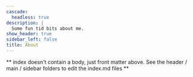 ```yaml
---
cascade:
  headless: true
description: |
  Some fun tid bits about me.
show_header: true
sidebar_left: false
title: About
---
```


** index doesn't contain a body, just front matter above.
See the header / main / sidebar folders to edit the index.md files **
